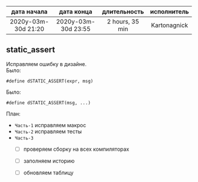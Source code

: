 
| дата начала         |   дата конца        | длительность    | исполнитель  |
|:-------------------:|:-------------------:|:---------------:|:------------:|
| 2020y-03m-30d 21:20 | 2020y-03m-30d 23:55 | 2 hours, 35 min | Kartonagnick |

static_assert
---

Исправляем ошибку в дизайне.  
Было:  

```
#define dSTATIC_ASSERT(expr, msg)
```

Было:  

```
#define dSTATIC_ASSERT(msg, ...)
```

План:  
  - `Часть-1` исправляем макрос  
  - `Часть-2` исправляем тесты  
  - `Часть-3`  
    - [ ] проверяем сборку на всех компиляторах  
    - [ ] заполняем историю  
    - [ ] обновляем таблицу  



